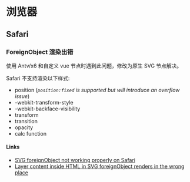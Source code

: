 # 浏览器

## Safari

### ForeignObject 渲染出错

使用 Antv/x6 和自定义 vue 节点时遇到此问题，修改为原生 SVG 节点解决。

Safari 不支持渲染以下样式:

- position (_`position:fixed` is supported but will introduce an overflow issue_)
- -webkit-transform-style
- -webkit-backface-visibility
- transform
- transition
- opacity
- calc function

#### Links

- [SVG foreignObject not working properly on Safari](https://stackoverflow.com/questions/51313873/svg-foreignobject-not-working-properly-on-safari)
- [Layer content inside HTML in SVG foreignObject renders in the wrong place](https://bugs.webkit.org/show_bug.cgi?id=23113)
